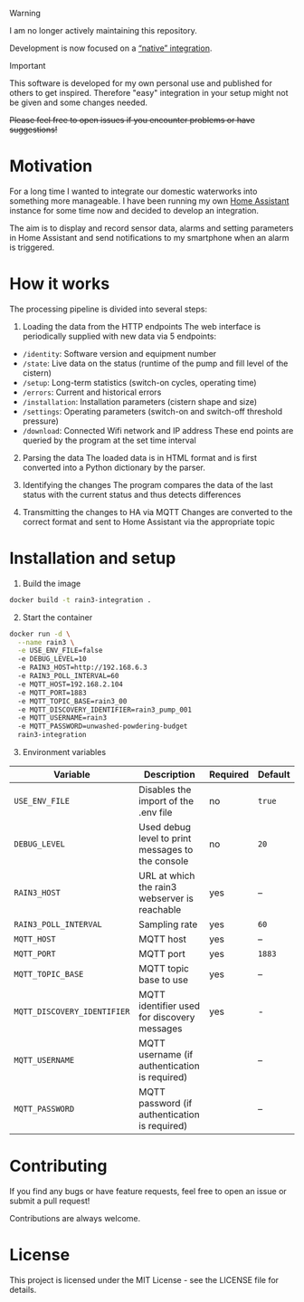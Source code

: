 > [!WARNING]  
> I am no longer actively maintaining this repository.
> 
> Development is now focused on a [“native” integration](https://github.com/official-Cromatin/ha-wilo).

> [!IMPORTANT]
> This software is developed for my own personal use and published for others to get inspired.
> Therefore "easy" integration in your setup might not be given and some changes needed.
> 
> ~~Please feel free to open issues if you encounter problems or have suggestions!~~


# Motivation
For a long time I wanted to integrate our domestic waterworks into something more manageable.
I have been running my own [Home Assistant](https://www.home-assistant.io/) instance for some time now and decided to develop an integration.

The aim is to display and record sensor data, alarms and setting parameters in Home Assistant and send notifications to my smartphone when an alarm is triggered.


# How it works
The processing pipeline is divided into several steps:

1. Loading the data from the HTTP endpoints
The web interface is periodically supplied with new data via 5 endpoints:
- `/identity`: Software version and equipment number
- `/state`: Live data on the status (runtime of the pump and fill level of the cistern)
- `/setup`: Long-term statistics (switch-on cycles, operating time)
- `/errors`: Current and historical errors
- `/installation`: Installation parameters (cistern shape and size)
- `/settings`: Operating parameters (switch-on and switch-off threshold pressure)
- `/download`: Connected Wifi network and IP address
These end points are queried by the program at the set time interval

2. Parsing the data
The loaded data is in HTML format and is first converted into a Python dictionary by the parser.

3. Identifying the changes
The program compares the data of the last status with the current status and thus detects differences

4. Transmitting the changes to HA via MQTT
Changes are converted to the correct format and sent to Home Assistant via the appropriate topic


# Installation and setup
1. Build the image
```bash
docker build -t rain3-integration .
```

2. Start the container
```bash
docker run -d \
  --name rain3 \
  -e USE_ENV_FILE=false
  -e DEBUG_LEVEL=10
  -e RAIN3_HOST=http://192.168.6.3
  -e RAIN3_POLL_INTERVAL=60
  -e MQTT_HOST=192.168.2.104
  -e MQTT_PORT=1883
  -e MQTT_TOPIC_BASE=rain3_00
  -e MQTT_DISCOVERY_IDENTIFIER=rain3_pump_001
  -e MQTT_USERNAME=rain3
  -e MQTT_PASSWORD=unwashed-powdering-budget
  rain3-integration
```

3. Environment variables

| Variable                    | Description                                        | Required  | Default |
| --------------------------- | -------------------------------------------------- | --------- | ------- |
| `USE_ENV_FILE`              | Disables the import of the .env file               | no        | `true`  |
| `DEBUG_LEVEL`               | Used debug level to print messages to the console  | no        | `20`    |
| `RAIN3_HOST`                | URL at which the rain3 webserver is reachable      | yes       | –       |
| `RAIN3_POLL_INTERVAL`       | Sampling rate                                      | yes       | `60`    |
| `MQTT_HOST`                 | MQTT host                                          | yes       | –       |
| `MQTT_PORT`                 | MQTT port                                          | yes       | `1883`  |
| `MQTT_TOPIC_BASE`           | MQTT topic base to use                             | yes       | –       |
| `MQTT_DISCOVERY_IDENTIFIER` | MQTT identifier used for discovery messages        | yes       | -       |
| `MQTT_USERNAME`             | MQTT username (if authentication is required)      |           | –       |
| `MQTT_PASSWORD`             | MQTT password (if authentication is required)      |           | –       |

# Contributing
If you find any bugs or have feature requests, feel free to open an issue or submit a pull request! 

Contributions are always welcome.


# License
This project is licensed under the MIT License - see the LICENSE file for details.
